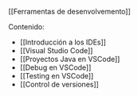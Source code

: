 [[Ferramentas de desenvolvemento]]

Contenido:
+ [[Introducción a los IDEs]]
+ [[Visual Studio Code]]
+ [[Proyectos Java en VSCode]]
+ [[Debug en VSCode]]
+ [[Testing en VSCode]]
+ [[Control de versiones]]

